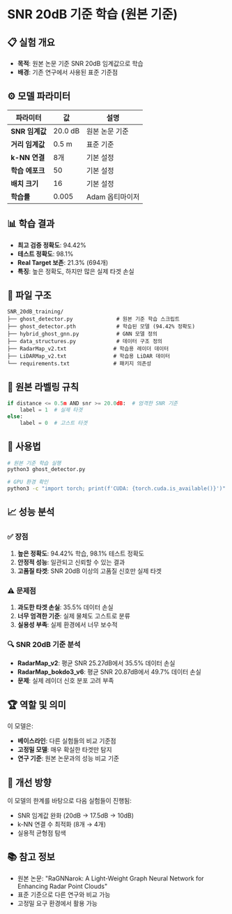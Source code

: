 # SNR 20dB 기준 학습 (원본 기준)

## 📋 **실험 개요**
- **목적**: 원본 논문 기준 SNR 20dB 임계값으로 학습
- **배경**: 기존 연구에서 사용된 표준 기준점

## ⚙️ **모델 파라미터**
| 파라미터 | 값 | 설명 |
|---------|-----|------|
| **SNR 임계값** | 20.0 dB | 원본 논문 기준 |
| **거리 임계값** | 0.5 m | 표준 기준 |
| **k-NN 연결** | 8개 | 기본 설정 |
| **학습 에포크** | 50 | 기본 설정 |
| **배치 크기** | 16 | 기본 설정 |
| **학습률** | 0.005 | Adam 옵티마이저 |

## 📊 **학습 결과**
- **최고 검증 정확도**: 94.42%
- **테스트 정확도**: 98.1%
- **Real Target 보존**: 21.3% (694개)
- **특징**: 높은 정확도, 하지만 많은 실제 타겟 손실

## 📁 **파일 구조**
```
SNR_20dB_training/
├── ghost_detector.py              # 원본 기준 학습 스크립트
├── ghost_detector.pth             # 학습된 모델 (94.42% 정확도)
├── hybrid_ghost_gnn.py            # GNN 모델 정의
├── data_structures.py             # 데이터 구조 정의
├── RadarMap_v2.txt               # 학습용 레이더 데이터
├── LiDARMap_v2.txt               # 학습용 LiDAR 데이터
└── requirements.txt              # 패키지 의존성
```

## 🎯 **원본 라벨링 규칙**
```python
if distance <= 0.5m AND snr >= 20.0dB:  # 엄격한 SNR 기준
    label = 1  # 실제 타겟
else:
    label = 0  # 고스트 타겟
```

## 🚀 **사용법**
```bash
# 원본 기준 학습 실행
python3 ghost_detector.py

# GPU 환경 확인
python3 -c "import torch; print(f'CUDA: {torch.cuda.is_available()}')"
```

## 📈 **성능 분석**

### ✅ **장점**
1. **높은 정확도**: 94.42% 학습, 98.1% 테스트 정확도
2. **안정적 성능**: 일관되고 신뢰할 수 있는 결과
3. **고품질 타겟**: SNR 20dB 이상의 고품질 신호만 실제 타겟

### ⚠️ **문제점**
1. **과도한 타겟 손실**: 35.5% 데이터 손실
2. **너무 엄격한 기준**: 실제 물체도 고스트로 분류
3. **실용성 부족**: 실제 환경에서 너무 보수적

### 🔍 **SNR 20dB 기준 분석**
- **RadarMap_v2**: 평균 SNR 25.27dB에서 35.5% 데이터 손실
- **RadarMap_bokdo3_v6**: 평균 SNR 20.87dB에서 49.7% 데이터 손실
- **문제**: 실제 레이더 신호 분포 고려 부족

## 🏆 **역할 및 의미**
이 모델은:
- **베이스라인**: 다른 실험들의 비교 기준점
- **고정밀 모델**: 매우 확실한 타겟만 탐지
- **연구 기준**: 원본 논문과의 성능 비교 기준

## 🔄 **개선 방향**
이 모델의 한계를 바탕으로 다음 실험들이 진행됨:
- SNR 임계값 완화 (20dB → 17.5dB → 10dB)
- k-NN 연결 수 최적화 (8개 → 4개)
- 실용적 균형점 탐색

## 📚 **참고 정보**
- 원본 논문: "RaGNNarok: A Light-Weight Graph Neural Network for Enhancing Radar Point Clouds"
- 표준 기준으로 다른 연구와 비교 가능
- 고정밀 요구 환경에서 활용 가능
